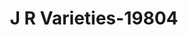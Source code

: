 ---
f_zip-code: 18201
f_state-code: PA
title: J R Varieties-19804
f_phone: 570-453-2471
f_city-only: Hazleton
f_address: 83 N Wyoming Street Hazleton
f_location-unique-id: '19804'
slug: j-r-varieties-19804
updated-on: '2024-05-30T13:46:58.046Z'
created-on: '2024-05-30T13:36:59.803Z'
published-on: '2024-05-30T13:54:32.469Z'
f_city-state: cms/city/hazleton-pa.md
f_company: cms/company/j-r-varieties.md
f_state: cms/state/pennsylvania.md
layout: '[payday-loan].html'
tags: payday-loan
---